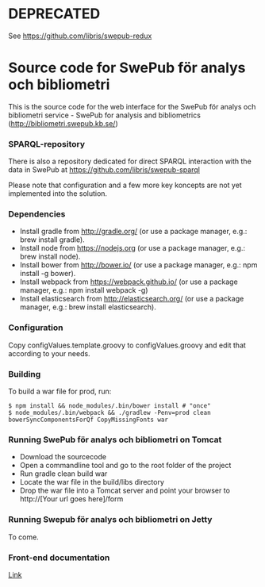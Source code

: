 # DEPRECATED

See https://github.com/libris/swepub-redux


# Source code for  SwePub för analys och bibliometri

This is the source code for the web interface for the SwePub för analys och bibliometri service - SwePub for analysis and bibliometrics (http://bibliometri.swepub.kb.se/)

### SPARQL-repository  

There is also a repository dedicated for direct SPARQL interaction with the data in SwePub at https://github.com/libris/swepub-sparql

Please note that configuration and a few more key koncepts are not yet implemented into the solution.

### Dependencies
* Install gradle from http://gradle.org/ (or use a package manager, e.g.: brew install gradle).   
* Install node from https://nodejs.org (or use a package manager, e.g.: brew install node).   
* Install bower from http://bower.io/ (or use a package manager, e.g.: npm install -g bower). 
* Install webpack from https://webpack.github.io/  (or use a package manager, e.g.: npm install webpack -g)
* Install elasticsearch from http://elasticsearch.org/ (or use a package manager, e.g.: brew install elasticsearch).

### Configuration
Copy configValues.template.groovy to configValues.groovy and edit that according to your needs.

### Building
To build a war file for prod, run:

    $ npm install && node_modules/.bin/bower install # "once"
    $ node_modules/.bin/webpack && ./gradlew -Penv=prod clean bowerSyncComponentsForQf CopyMissingFonts war

### Running SwePub för analys och bibliometri on Tomcat
* Download the sourcecode
* Open a commandline tool and go to the root folder of the project
* Run gradle clean build war
* Locate the war file in the build/libs directory
* Drop the war file into a Tomcat server and point your browser to http://[Your url goes here]/form

### Running Swepub för analys och bibliometri on Jetty
To come.

### Front-end documentation
[Link](src/main/resources/client/README.md)
